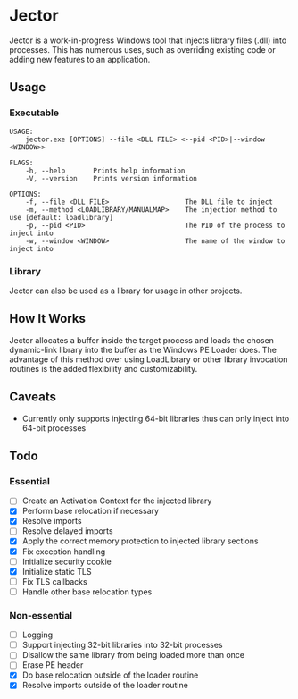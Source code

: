# Jector

Jector is a work-in-progress Windows tool that injects library files (.dll) into processes. This has numerous uses, such as overriding existing code or adding new features to an application.

## Usage
### Executable
```
USAGE:
    jector.exe [OPTIONS] --file <DLL FILE> <--pid <PID>|--window <WINDOW>>

FLAGS:
    -h, --help       Prints help information
    -V, --version    Prints version information

OPTIONS:
    -f, --file <DLL FILE>                   The DLL file to inject
    -m, --method <LOADLIBRARY/MANUALMAP>    The injection method to use [default: loadlibrary]
    -p, --pid <PID>                         The PID of the process to inject into
    -w, --window <WINDOW>                   The name of the window to inject into
```

### Library
Jector can also be used as a library for usage in other projects.

## How It Works
Jector allocates a buffer inside the target process and loads the chosen dynamic-link library into the buffer as the Windows PE Loader does. The advantage of this method over using LoadLibrary or other library invocation routines is the added flexibility and customizability.

## Caveats
- Currently only supports injecting 64-bit libraries thus can only inject into 64-bit processes

## Todo
### Essential
- [ ] Create an Activation Context for the injected library
- [x] Perform base relocation if necessary
- [x] Resolve imports
- [ ] Resolve delayed imports
- [x] Apply the correct memory protection to injected library sections
- [x] Fix exception handling
- [ ] Initialize security cookie
- [x] Initialize static TLS
- [ ] Fix TLS callbacks
- [ ] Handle other base relocation types
### Non-essential
- [ ] Logging
- [ ] Support injecting 32-bit libraries into 32-bit processes
- [ ] Disallow the same library from being loaded more than once
- [ ] Erase PE header
- [x] Do base relocation outside of the loader routine
- [x] Resolve imports outside of the loader routine
